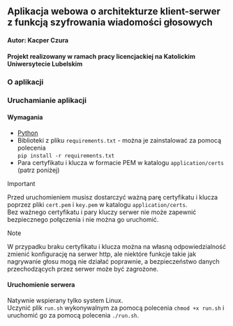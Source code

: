 ## Aplikacja webowa o architekturze klient-serwer z funkcją szyfrowania wiadomości głosowych
#### Autor: Kacper Czura
#### Projekt realizowany w ramach pracy licencjackiej na Katolickim Uniwersytecie Lubelskim

### O aplikacji



### Uruchamianie aplikacji

#### Wymagania
- [Python](https://www.python.org/downloads/)
- Biblioteki z pliku `requirements.txt` - można je zainstalować za pomocą polecenia <br/>`pip install -r requirements.txt`
- Para certyfikatu i klucza w formacie PEM w katalogu `application/certs` (patrz poniżej)

> [!IMPORTANT]
> Przed uruchomieniem musisz dostarczyć ważną parę certyfikatu i klucza poprzez
> pliki `cert.pem` i `key.pem` w katalogu `application/certs`. 
> <br/>Bez ważnego certyfikatu i pary kluczy serwer 
> nie może zapewnić bezpiecznego połączenia i nie można go uruchomić.

> [!NOTE]
> W przypadku braku certyfikatu i klucza można na własną odpowiedzialność 
> zmienić konfigurację na serwer http, ale niektóre funkcje takie jak 
> nagrywanie głosu mogą nie działać poprawnie, a bezpieczeństwo danych 
> przechodzących przez serwer może być zagrożone.

#### Uruchomienie serwera
Natywnie wspierany tylko system Linux.<br/>
Uczynić plik `run.sh` wykonywalnym za pomocą polecenia `chmod +x run.sh` i uruchomić go za pomocą polecenia `./run.sh`.